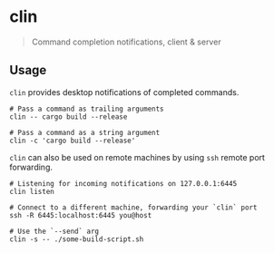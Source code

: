 # clin

> Command completion notifications, client & server

## Usage

`clin` provides desktop notifications of completed commands.

```
# Pass a command as trailing arguments
clin -- cargo build --release

# Pass a command as a string argument
clin -c 'cargo build --release'
```

`clin` can also be used on remote machines by using `ssh` remote port forwarding.

```
# Listening for incoming notifications on 127.0.0.1:6445
clin listen

# Connect to a different machine, forwarding your `clin` port
ssh -R 6445:localhost:6445 you@host

# Use the `--send` arg
clin -s -- ./some-build-script.sh
```
